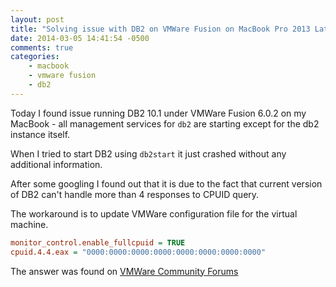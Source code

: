 ```yaml
---
layout: post
title: "Solving issue with DB2 on VMWare Fusion on MacBook Pro 2013 Late"
date: 2014-03-05 14:41:54 -0500
comments: true
categories: 
    - macbook
    - vmware fusion
    - db2
---
```


Today I found issue running DB2 10.1 under VMWare Fusion 6.0.2 on my MacBook - all management services for `db2` are starting except for the db2 instance itself.

When I tried to start DB2 using `db2start` it just crashed without any additional information. 

After some googling I found out that it is due to the fact that current version of DB2 can't handle more than 4 responses to CPUID query.

The workaround is to update VMWare configuration file for the virtual machine.

``` ini Changes to *.vmx file
monitor_control.enable_fullcpuid = TRUE
cpuid.4.4.eax = "0000:0000:0000:0000:0000:0000:0000:0000"
```

The answer was found on [VMWare Community Forums](https://communities.vmware.com/thread/461857)